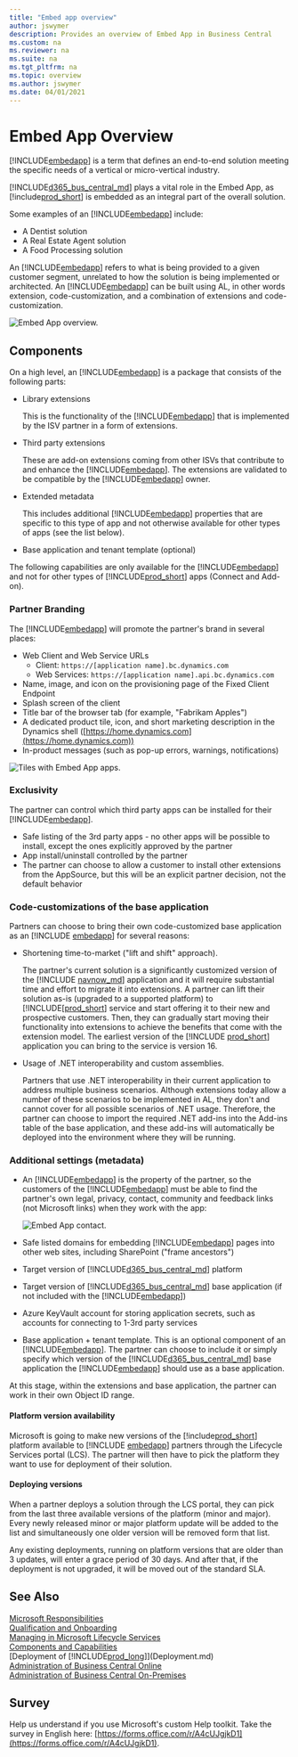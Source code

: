 ```yaml
---
title: "Embed app overview"
author: jswymer
description: Provides an overview of Embed App in Business Central
ms.custom: na
ms.reviewer: na
ms.suite: na
ms.tgt_pltfrm: na
ms.topic: overview
ms.author: jswymer
ms.date: 04/01/2021
---
```


# Embed App Overview

[!INCLUDE[embedapp](../developer/includes/embedapp.md)] is a term that defines an end-to-end solution meeting the specific needs of a vertical or micro-vertical industry.  

[!INCLUDE[d365_bus_central_md](../developer/includes/d365_bus_central_md.md)] plays a vital role in the Embed App, as [!include[prod_short](../developer/includes/prod_short.md)] is embedded as an integral part of the overall solution.   

Some examples of an [!INCLUDE[embedapp](../developer/includes/embedapp.md)] include:  
- A Dentist solution  
- A Real Estate Agent solution  
- A Food Processing solution  

An [!INCLUDE[embedapp](../developer/includes/embedapp.md)] refers to what is being provided to a given customer segment, unrelated to how the solution is being implemented or architected. An [!INCLUDE[embedapp](../developer/includes/embedapp.md)] can be built using AL, in other words extension, code-customization, and a combination of extensions and code-customization.  

![Embed App overview.](../media/embed_app_overview.png "Embed App overview")  

## Components

On a high level, an [!INCLUDE[embedapp](../developer/includes/embedapp.md)] is a package that consists of the following parts:

- Library extensions

    This is the functionality of the [!INCLUDE[embedapp](../developer/includes/embedapp.md)] that is implemented by the ISV partner in a form of extensions.  
- Third party extensions  

    These are add-on extensions coming from other ISVs that contribute to and enhance the [!INCLUDE[embedapp](../developer/includes/embedapp.md)]. The extensions are validated to be compatible by the [!INCLUDE[embedapp](../developer/includes/embedapp.md)] owner.  
- Extended metadata  

    This includes additional [!INCLUDE[embedapp](../developer/includes/embedapp.md)] properties that are specific to this type of app and not otherwise available for other types of apps (see the list below).  
- Base application and tenant template (optional)  

The following capabilities are only available for the [!INCLUDE[embedapp](../developer/includes/embedapp.md)] and not for other types of [!INCLUDE[prod_short](../developer/includes/prod_short.md)] apps (Connect and Add-on).

### Partner Branding

The [!INCLUDE[embedapp](../developer/includes/embedapp.md)] will promote the partner's brand in several places:

- Web Client and Web Service URLs  
  - Client: `https://[application name].bc.dynamics.com`
  - Web Services: `https://[application name].api.bc.dynamics.com`
- Name, image, and icon on the provisioning page of the Fixed Client Endpoint  
- Splash screen of the client  
- Title bar of the browser tab (for example, "Fabrikam Apples")  
- A dedicated product tile, icon, and short marketing description in the Dynamics shell ([https://home.dynamics.com](https://home.dynamics.com))  
- In-product messages (such as pop-up errors, warnings, notifications)  

![Tiles with Embed App apps.](../media/embed-app-apps.png "Embed App apps")  

### Exclusivity

The partner can control which third party apps can be installed for their [!INCLUDE[embedapp](../developer/includes/embedapp.md)].  

- Safe listing of the 3rd party apps - no other apps will be possible to install, except the ones explicitly approved by the partner  
- App install/uninstall controlled by the partner  
- The partner can choose to allow a customer to install other extensions from the AppSource, but this will be an explicit partner decision, not the default behavior  

### Code-customizations of the base application

Partners can choose to bring their own code-customized base application as an [!INCLUDE [embedapp](../developer/includes/embedapp.md)] for several reasons:

- Shortening time-to-market ("lift and shift" approach).

    The partner's current solution is a significantly customized version of the [!INCLUDE [navnow_md](../developer/includes/navnow_md.md)] application and it will require substantial time and effort to migrate it into extensions. A partner can lift their solution as-is (upgraded to a supported platform) to [!INCLUDE[[prod_short](../developer/includes/prod_short.md)] service and start offering it to their new and prospective customers. Then, they can gradually start moving their functionality into extensions to achieve the benefits that come with the extension model. The earliest version of the [!INCLUDE [prod_short](../developer/includes/prod_short.md)] application you can bring to the service is version 16.  

- Usage of .NET interoperability and custom assemblies.

    Partners that use .NET interoperability in their current application to address multiple business scenarios. Although extensions today allow a number of these scenarios to be implemented in AL, they don't and cannot cover for all possible scenarios of .NET usage. Therefore, the partner can choose to import the required .NET add-ins into the Add-ins table of the base application, and these add-ins will automatically be deployed into the environment where they will be running.

### Additional settings (metadata)

- An [!INCLUDE[embedapp](../developer/includes/embedapp.md)] is the property of the partner, so the customers of the [!INCLUDE[embedapp](../developer/includes/embedapp.md)] must be able to find the partner's own legal, privacy, contact, community and feedback links (not Microsoft links) when they work with the app:

    ![Embed App contact.](../media/embed-app-contact.png "Embed App contact")  

- Safe listed domains for embedding [!INCLUDE[embedapp](../developer/includes/embedapp.md)] pages into other web sites, including SharePoint ("frame ancestors") 
- Target version of [!INCLUDE[d365_bus_central_md](../developer/includes/d365_bus_central_md.md)] platform
- Target version of [!INCLUDE[d365_bus_central_md](../developer/includes/d365_bus_central_md.md)] base application (if not included with the [!INCLUDE[embedapp](../developer/includes/embedapp.md)])  
- Azure KeyVault account for storing application secrets, such as accounts for connecting to 1-3rd party services  
- Base application + tenant template. This is an optional component of an [!INCLUDE[embedapp](../developer/includes/embedapp.md)]. The partner can choose to include it or simply specify which version of the [!INCLUDE[d365_bus_central_md](../developer/includes/d365_bus_central_md.md)] base application the [!INCLUDE[embedapp](../developer/includes/embedapp.md)] should use as a base application.  

At this stage, within the extensions and base application, the partner can work in their own Object ID range.  

#### Platform version availability

Microsoft is going to make new versions of the [!include[prod_short](../developer/includes/prod_short.md)] platform available to [!INCLUDE [embedapp](../developer/includes/embedapp.md)] partners through the Lifecycle Services portal (LCS). The partner will then have to pick the platform they want to use for deployment of their solution.

#### Deploying versions

When a partner deploys a solution through the LCS portal, they can pick from the last three available versions of the platform (minor and major). Every newly released minor or major platform update will be added to the list and simultaneously one older version will be removed form that list.  

Any existing deployments, running on platform versions that are older than 3 updates, will enter a grace period of 30 days. And after that, if the deployment is not upgraded, it will be moved out of the standard SLA.  

## See Also

[Microsoft Responsibilities](microsoft-responsibilities.md)  
[Qualification and Onboarding](embed-app-qualifications-onboarding.md)  
[Managing in Microsoft Lifecycle Services](embed-app-lifecycle-services.md)  
[Components and Capabilities](app-components.md)  
[Deployment of [!INCLUDE[prod_long](../developer/includes/prod_long.md)]](Deployment.md)  
[Administration of Business Central Online](../administration/tenant-administration.md)  
[Administration of Business Central On-Premises](../administration/Administration.md)  

## Survey

Help us understand if you use Microsoft's custom Help toolkit. Take the survey in English here: [https://forms.office.com/r/A4cUJgjkD1](https://forms.office.com/r/A4cUJgjkD1).  
